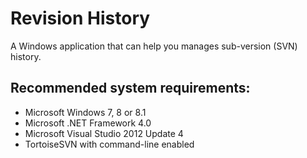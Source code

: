 # Revision History
A Windows application that can help you manages sub-version (SVN) history.

## Recommended system requirements:
- Microsoft Windows 7, 8 or 8.1
- Microsoft .NET Framework 4.0
- Microsoft Visual Studio 2012 Update 4
- TortoiseSVN with command-line enabled
